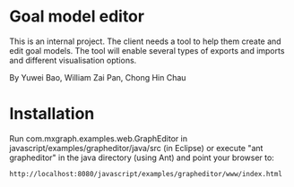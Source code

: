 # Goal model editor

This is an internal project. The client needs a tool to help them create and edit goal models. The tool will enable several types of exports and imports and different visualisation options.

By Yuwei Bao, William Zai Pan, Chong Hin Chau

# Installation
Run com.mxgraph.examples.web.GraphEditor in javascript/examples/grapheditor/java/src
(in Eclipse) or execute "ant grapheditor" in the java directory (using Ant)
and point your browser to:
```
http://localhost:8080/javascript/examples/grapheditor/www/index.html
```
